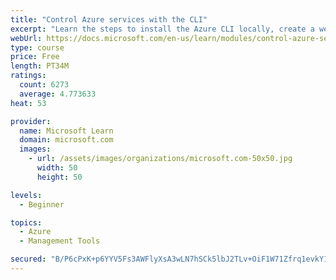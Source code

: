 ```yaml
---
title: "Control Azure services with the CLI"
excerpt: "Learn the steps to install the Azure CLI locally, create a website, and manage Azure resources using the CLI."
webUrl: https://docs.microsoft.com/en-us/learn/modules/control-azure-services-with-cli/
type: course
price: Free
length: PT34M
ratings:
  count: 6273
  average: 4.773633
heat: 53

provider:
  name: Microsoft Learn
  domain: microsoft.com
  images:
    - url: /assets/images/organizations/microsoft.com-50x50.jpg
      width: 50
      height: 50

levels:
  - Beginner

topics:
  - Azure
  - Management Tools

secured: "B/P6cPxK+p6YYV5Fs3AWFlyXsA3wLN7hSCk5lbJ2TLv+OiF1W71Zfrq1evkY1pgytHBMkT3pDIROGuiN0b4goDXA18JLvLg3Jkkuk+1e1RZUa1brWJx854KwoPIqslUFhDbMiAJmBKgzdOPxiTDkQ2fYp7t91McErjlcbmu7LUYIiWdgbYEWRaoK20613ZQdYkYYhLPHSVKydIfoe5+AZ86oMNt03PxhyiPBGq2wcKieslRJmj8AsMfIjEMSW5BDO0HWAlpB7m6pQCZEKani0beoigV9Bu9UG2WQr9VG/7N2ogMET/KZFQerPZ49/N+j1xGT9FB7wvSW6WcK1zP0Pq9rs4DhwrMgpeTDjmAoQ+AVLVrWwpLZ5/seHcaXi6SInmrx0M2aJqgzSi7JjakTFf0xdP1bc68POYvDlICC3e8=;HU0n516ULYHKnekWwmekIw=="
---
```


